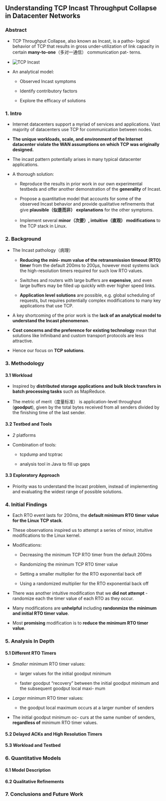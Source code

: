 ## Understanding TCP Incast Throughput Collapse in Datacenter Networks

### Abstract

- TCP Throughput Collapse, also known as Incast, is a patho- logical behavior of TCP that results in gross under-utilization of link capacity in certain **many-to-one**（多对一通信） communication pat- terns.

- ![TCP Incast](http://bradhedlund.s3.amazonaws.com/2011/tcp-incast/tcp-incast.png)

- An analytical model: 

  - Observed Incast symptoms

  - Identify contributory factors

  - Explore the efficacy of solutions

### 1. Intro

- Internet datacenters support a myriad of services and applications. Vast majority of datacenters use TCP for communication between nodes.

- **The unique workloads, scale, and environment of the Internet datacenter violate the WAN assumptions on which TCP was originally designed.**

- The incast pattern potentially arises in many typical datacenter applications.

- A thorough  solution:

  - Reproduce the results in prior work in our own experimental testbeds and offer another demonstration of the **generality** of Incast.

  - Propose a quantitative model that accounts for some of the observed Incast behavior and provide qualitative refinements that give **plausible（似是而非） explanations** for the other symptoms.

  - Implement several **minor（次要）, intuitive（直观） modifications** to the TCP stack in Linux.

### 2. Background

- The Incast pathology（病理）

  - **Reducing the mini- mum value of the retransmission timeout (RTO) timer** from the default 200ms to 200μs, however  most systems lack the high-resolution timers required for such low RTO values.

  - Switches and routers with large buffers are **expensive**, and even large buffers may be filled up quickly with ever higher speed links.

  - **Application level solutions** are possible, e.g. global scheduling of requests, but requires potentially complex modifications to many key applications that use TCP.

- A key shortcoming of the prior work is the **lack of an analytical model to understand the Incast phenomenon**.

- **Cost concerns and the preference for existing technology** mean that solutions like Infiniband and custom transport protocols are less attractive. 

- Hence our focus on **TCP solutions**.

### 3. Methodology

#### 3.1 Workload

- Inspired by **distributed storage applications and bulk block transfers in batch processing tasks** such as MapReduce.

- The metric of merit（度量标准） is application-level throughput (**goodput**), given by the total bytes received from all senders divided by the finishing time of the last sender.

#### 3.2 Testbed and Tools

- *2* platforms

- Combination of tools:

  - tcpdump and tcptrac

  - analysis tool in Java to fill up gaps

#### 3.3 Exploratory Approach

- Priority was to understand the Incast problem, instead of implementing and evaluating the widest range of possible solutions.

### 4. Initial Findings

- Each RTO event lasts for 200ms, the **default minimum RTO timer value for the Linux TCP stack**.

- These observations inspired us to attempt a series of minor, intuitive modifications to the Linux kernel.

- Modifications:

  - Decreasing the minimum TCP RTO timer from the default 200ms

  - Randomizing the minimum TCP RTO timer value

  - Setting a smaller multiplier for the RTO exponential back off

  - Using a randomized multiplier for the RTO exponential back off

- There was another intuitive modification that we **did not attempt** - randomize each the timer value of each RTO as they occur.

- Many modifications are **unhelpful** including **randonmize the minimum and initial RTO timer value**.

- Most **promising** modification is to **reduce the minimum RTO timer value**.

### 5. Analysis In Depth

#### 5.1 Different RTO Timers

- *Smaller* minimum RTO timer values: 

  - larger values for the initial goodput minimum

  - faster goodput “recovery” between the initial goodput minimum and the subsequent goodput local maxi- mum

- *Larger* minimum RTO timer values:

  - the goodput local maximum occurs at a larger number of senders

- The initial goodput minimum oc- curs at the same number of senders, **regardless of** minimum RTO timer values.

#### 5.2 Delayed ACKs and High Resolution Timers

#### 5.3 Workload and Testbed

### 6. Quantitative Models

#### 6.1 Model Description

#### 6.2 Qualitative Refinements

### 7. Conclusions and Future Work
